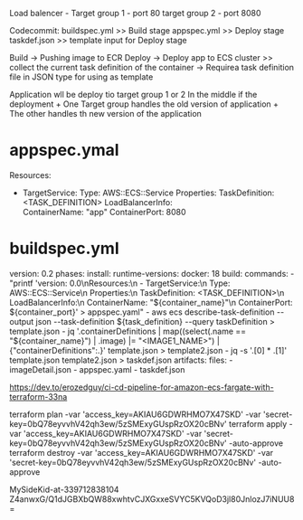 Load balencer - Target group 1 - port 80 
                target group 2 - port 8080

Codecommit: 
    buildspec.yml >> Build stage
    appspec.yml >> Deploy stage
    taskdef.json >> template input for Deploy stage 

Build -> Pushing image to ECR 
Deploy -> Deploy app to ECS cluster >> collect the current task definition of the container
       -> Requirea task definition file in JSON type for using as template 

Application wll be deploy tio target group 1 or 2
In the middle if the deployment 
    + One Target group handles the old version of application
    + The other handles th new version of the application 


# appspec.ymal
Resources:
- TargetService:
   Type: AWS::ECS::Service
   Properties:
     TaskDefinition: <TASK_DEFINITION>
     LoadBalancerInfo:         
       ContainerName: "app"
       ContainerPort: 8080

# buildspec.yml
version: 0.2
phases:
  install:
    runtime-versions:
      docker: 18
  build:
    commands:
      - "printf 'version: 0.0\nResources:\n  - TargetService:\n      Type: AWS::ECS::Service\n      Properties:\n        TaskDefinition: <TASK_DEFINITION>\n        LoadBalancerInfo:\n          ContainerName: \"${container_name}\"\n          ContainerPort: ${container_port}' > appspec.yaml"
      - aws ecs describe-task-definition --output json --task-definition ${task_definition} --query taskDefinition > template.json
      - jq '.containerDefinitions | map((select(.name == "${container_name}") | .image) |= "<IMAGE1_NAME>") | {"containerDefinitions":.}' template.json > template2.json
      - jq -s '.[0] * .[1]' template.json template2.json > taskdef.json
artifacts:
  files:
    - imageDetail.json
    - appspec.yaml
    - taskdef.json

https://dev.to/erozedguy/ci-cd-pipeline-for-amazon-ecs-fargate-with-terraform-33na

terraform plan -var 'access_key=AKIAU6GDWRHMO7X47SKD' -var 'secret-key=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'
terraform apply -var 'access_key=AKIAU6GDWRHMO7X47SKD' -var 'secret-key=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' -auto-approve
terraform destroy -var 'access_key=AKIAU6GDWRHMO7X47SKD' -var 'secret-key=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' -auto-approve

MySideKid-at-339712838104
Z4anwxG/Q1dJGBXbQW88xwhtvCJXGxxeSVYC5KVQoD3jl80JnlozJ7iNUU8=